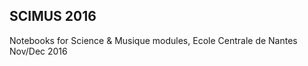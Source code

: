 SCIMUS 2016
-----------

Notebooks for Science & Musique modules, Ecole Centrale de Nantes Nov/Dec 2016